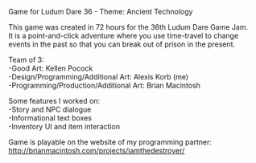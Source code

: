 Game for Ludum Dare 36 - Theme: Ancient Technology<br />

This game was created in 72 hours for the 36th Ludum Dare Game Jam.<br />
It is a point-and-click adventure where you use time-travel to change events in the past so that you can break out of prison in the present.<br />

Team of 3:<br /> 
-Good Art: Kellen Pocock<br />
-Design/Programming/Additional Art: Alexis Korb (me)<br />
-Programming/Production/Additional Art: Brian Macintosh<br />

Some features I worked on:<br />
-Story and NPC dialogue<br />
-Informational text boxes<br />
-Inventory UI and item interaction<br />

Game is playable on the website of my programming partner:<br />
http://brianmacintosh.com/projects/iamthedestroyer/
